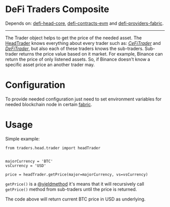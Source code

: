 # DeFi Traders Composite
Depends on: [defi-head-core](https://github.com/e183b796621afbf902067460/defi-head-core), [defi-contracts-evm](https://github.com/e183b796621afbf902067460/defi-contracts-evm) and [defi-providers-fabric](https://github.com/e183b796621afbf902067460/defi-providers-fabric).

---
The Trader object helps to get the price of the needed asset. The [HeadTrader](https://github.com/e183b796621afbf902067460/defi-traders-composite/blob/master/traders/head/trader.py) knows everything about every trader such as: [*CeFiTrader*](https://github.com/e183b796621afbf902067460/defi-traders-composite/blob/master/traders/cefi/composite/trader.py) and [*DeFiTrader*](https://github.com/e183b796621afbf902067460/defi-traders-composite/blob/master/traders/defi/composite/trader.py), but also each of these traders knows the sub-traders. Sub-trader returns the price value based on it market. For example, Binance can return the price of only listened assets. So, if Binance doesn't know a specific asset price an another trader may.

# Configuration
To provide needed configuration just need to set environment variables for needed blockchain node in certain [fabric](https://github.com/e183b796621afbf902067460/defi-providers-fabric/tree/master/providers/fabrics).

# Usage
Simple example:
```
from traders.head.trader import headTrader


majorCurrency = 'BTC'
vsCurrency = 'USD'

price = headTrader.getPrice(major=majorCurrency, vs=vsCurrency)
```
`getPrice()` is a [@yieldmethod](https://github.com/e183b796621afbf902067460/defi-head-core/blob/master/head/decorators/yieldmethod.py) it's means that it will recursively call `getPrice()` method from sub-traders until the price is returned.

The code above will return current BTC price in USD as underlying. 
